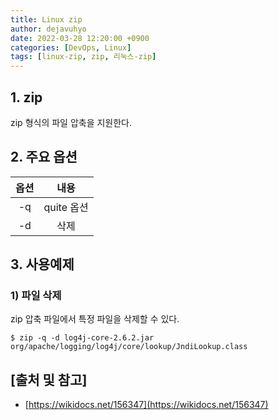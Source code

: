 ```yaml
---
title: Linux zip
author: dejavuhyo
date: 2022-03-28 12:20:00 +0900
categories: [DevOps, Linux]
tags: [linux-zip, zip, 리눅스-zip]
---
```


## 1. zip
zip 형식의 파일 압축을 지원한다.

## 2. 주요 옵션

| 옵션 | 내용 |
|:-----:|:-----:|
| -q | quite 옵션 |
| -d | 삭제 |

## 3. 사용예제

### 1) 파일 삭제
zip 압축 파일에서 특정 파일을 삭제할 수 있다.

```shell
$ zip -q -d log4j-core-2.6.2.jar org/apache/logging/log4j/core/lookup/JndiLookup.class
```

## [출처 및 참고]
* [https://wikidocs.net/156347](https://wikidocs.net/156347)
